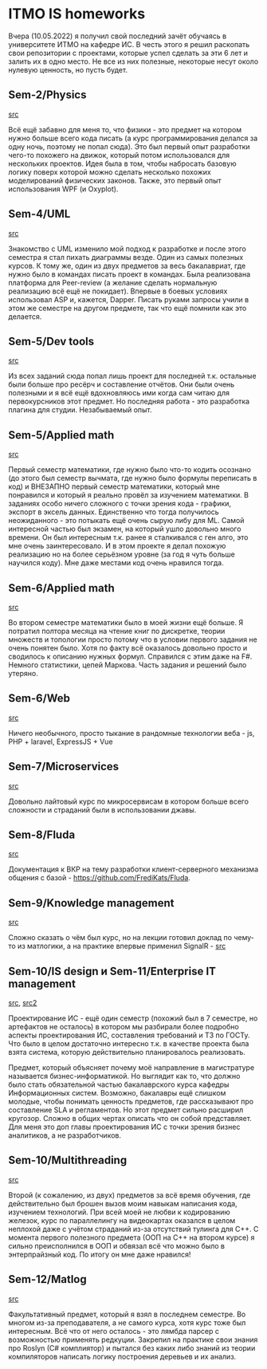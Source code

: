 # ITMO IS homeworks

Вчера (10.05.2022) я получил свой последний зачёт обучаясь в университете ИТМО на кафедре ИС. В честь этого я решил раскопать свои репозитории с проектами, которые успел сделать за эти 6 лет и залить их в одно место. Не все из них полезные, некоторые несут около нулевую ценность, но пусть будет.

## Sem-2/Physics

[src](Semester-2/Physics/)

Всё ещё забавно для меня то, что физики - это предмет на котором нужно больше всего кода писать (а курс программирования делался за одну ночь, поэтому не попал сюда). Это был первый опыт разработки чего-то похожего на движок, который потом использовался для нескольких проектов. Идея была в том, чтобы набросать базовую логику поверх которой можно сделать несколько похожих моделирований физических законов. Также, это первый опыт использования WPF (и Oxyplot).

## Sem-4/UML

[src](Semester-4/UML/)

Знакомство с UML изменило мой подход к разработке и после этого семестра я стал пихать диаграммы везде. Один из самых полезных курсов. К тому же, один из двух предметов за весь бакалавриат, где нужно было в командах писать проект в командах. Была реализована платформа для Peer-review (а желание сделать нормальную реализацию всё ещё не покидает). Впервые в боевых условиях использовал ASP и, кажется, Dapper. Писать руками запросы учили в этом же семестре на другом предмете, так что ещё помнили как это делается.

## Sem-5/Dev tools

[src](Semester-5/DevTools/)

Из всех заданий сюда попал лишь проект для последней т.к. остальные были больше про ресёрч и составление отчётов. Они были очень полезными и я всё ещё вдохновляюсь ими когда сам читаю для первокурсников этот предмет. Но последняя работа - это разработка плагина для студии. Незабываемый опыт.

## Sem-5/Applied math

[src](Semester-5/AppliedMath/)

Первый семестр математики, где нужно было что-то кодить осознано (до этого был семестр вычмата, где нужно было формулы переписать в код) и ВНЕЗАПНО первый семестр математики, который мне понравился и который я реально провёл за изучением математики. В заданиях особо ничего сложного с точки зрения кода - графики, экспорт в эксель данных. Единственно что тогда получилось неожиданного - это потыкать ещё очень сырую либу для ML. Самой интересной частью был экзамен, на который ушло довольно много времени. Он был интересным т.к. ранее я сталкивался с ген алго, это мне очень заинтересовало. И в этом проекте я делал похожую реализацию но на более серьёзном уровне (за год я чуть больше научился коду). Мне даже местами код очень нравился тогда.

## Sem-6/Applied math

[src](Semester-6/AppliedMath/)

Во втором семестре математики было в моей жизни ещё больше. Я потратил полтора месяца на чтение книг по дискретке, теории множеств и топологии просто потому что в условии первого задания не очень понятен было. Хотя по факту всё оказалось довольно просто и сводилось к описанию нужных формул. Справился с этим даже на F#. Немного статистики, цепей Маркова. Часть задания и решений было утеряно.

## Sem-6/Web

[src](Semester-6/Web/)

Ничего необычного, просто тыкание в рандомные технологии веба - js, PHP + laravel, ExpressJS + Vue

## Sem-7/Microservices

[src](Semester-7/Microservices/)

Довольно лайтовый курс по микросервисам в котором больше всего сложности и страданий были в использовании джавы.

## Sem-8/Fluda

[src](Semester-8/FQW/)

Документация к ВКР на тему разработки клиент-серверного механизма общения с базой - https://github.com/FrediKats/Fluda.

## Sem-9/Knowledge management

[src](Semester-9/KnowledgeManagement/)

Сложно сказать о чём был курс, но на лекции готовил доклад по чему-то из матлогики, а на практике впервые применил SignalR - [src](Semester-9/KnowledgeManagement/SmartSpark/)

## Sem-10/IS design и Sem-11/Enterprise IT management

[src](Semester-10/IsDesign/), [src2](Semester-11/EnterpriseItManagement/)

Проектирование ИС - ещё один семестр (похожий был в 7 семестре, но артефактов не осталось) в котором мы разбирали более подробно аспекты проектирования ИС, составления требований и ТЗ по ГОСТу. Что было в целом достаточно интересно т.к. в качестве проекта была взята система, которую действительно планировалось реализовать.

Предмет, который объясняет почему моё направление в магистратуре называется бизнес-информатикой. Но выглядит как то, что должно было стать обязательной частью бакалаврского курса кафедры Информационных систем. Возможно, бакалавры ещё слишком молодые, чтобы понимать ценность предметов, где рассказывают про составление SLA и регламентов. Но этот предмет сильно расширил кругозор. Сложно в общих чертах описать что он собой представляет. Для меня это доп главы проектирования ИС с точки зрения бизнес аналитиков, а не разработчиков.

## Sem-10/Multithreading

[src](Semester-10/Multithreading/)

Второй (к сожалению, из двух) предметов за всё время обучения, где действительно был брошен вызов моим навыкам написания кода, изучением технологий. При всей моей не любви к кодированию железок, курс по параллелингу на видеокартах оказался в целом неплохой даже с учётом страданий из-за отсутствий тулинга для C++. С момента первого полезного предмета (ООП на C++ на втором курсе) я сильно преисполнился в ООП и обвязал всё что можно было в энтерпрайзный код. По итогу он мне даже нравился!

## Sem-12/Matlog

[src](Semester-12/Matlog/)

Факультативный предмет, который я взял в последнем семестре. Во многом из-за преподавателя, а не самого курса, хотя курс тоже был интересным. Всё что от него осталось - это лямбда парсер с возможностью применять редкуции. Закрепил на практике свои знания про Roslyn (C# комплиятор) и пытался без каких либо знаний из теории компиляторов написать логику построения деревьев и их анализ.
